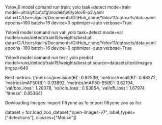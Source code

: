 Yolov_8 model comand run train: 
yolo task=detect  mode=train  model=ultralytics\cfg\models\v8\yolov8-p2.yaml  data=C:/Users/guilh/Documents/GitHub_clone/Yolov11/datasets/data.yaml  epochs=100 batch=16 device=0 optimizer=auto verbose=True

Yolov8 model comand run val:
yolo task=detect  mode=val  model=runs/detect/train15/weights/best.pt  data=C:/Users/guilh/Documents/GitHub_clone/Yolov11/datasets/data.yaml  epochs=100 batch=16 device=0 optimizer=auto verbose=True 

Yolov8 model comand run test:
yolo predict model=runs/detect/train15/weights/best.pt  source=datasets/test/images imgsz=640   

Best metrics:
{'metrics/precision(B)': 0.92539, 'metrics/recall(B)': 0.88372, 'metrics/mAP50(B)': 0.93892, 'metrics/mAP50-95(B)': 0.62194, 'val/box_loss': 1.28078, 'val/cls_loss': 0.63854, 'val/dfl_loss': 1.67974, 'fitness': 0.65364}

Dowloading Images:
import fiftyone as fo
import fiftyone.zoo as foz


dataset = foz.load_zoo_dataset("open-images-v7", label_types=["detections"], classes=["Mouse"])

